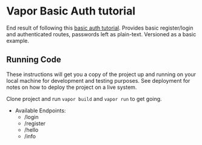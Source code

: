 # Vapor Basic Auth tutorial

End result of following this [basic auth tutorial](https://theswiftwebdeveloper.com/vapor-2-authentication-2e11129e37e0). Provides basic register/login and authenticated routes, passwords left as plain-text. Versioned as a basic example.

## Running Code

These instructions will get you a copy of the project up and running on your local machine for development and testing purposes. See deployment for notes on how to deploy the project on a live system.

Clone project and run `vapor build` and `vapor run` to get going.

- Available Endpoints:
	- /login
	- /register
	- /hello
	- /info